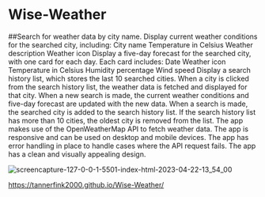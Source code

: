# Wise-Weather

##Search for weather data by city name.
Display current weather conditions for the searched city, including:
City name
Temperature in Celsius
Weather description
Weather icon
Display a five-day forecast for the searched city, with one card for each day. Each card includes:
Date
Weather icon
Temperature in Celsius
Humidity percentage
Wind speed
Display a search history list, which stores the last 10 searched cities. When a city is clicked from the search history list, the weather data is fetched and displayed for that city.
When a new search is made, the current weather conditions and five-day forecast are updated with the new data.
When a search is made, the searched city is added to the search history list. If the search history list has more than 10 cities, the oldest city is removed from the list.
The app makes use of the OpenWeatherMap API to fetch weather data.
The app is responsive and can be used on desktop and mobile devices.
The app has error handling in place to handle cases where the API request fails.
The app has a clean and visually appealing design.

![screencapture-127-0-0-1-5501-index-html-2023-04-22-13_54_00](https://user-images.githubusercontent.com/123831271/233806336-bbd9e81c-0cea-47fe-b4bd-63cab4858975.png)

https://tannerfink2000.github.io/Wise-Weather/
